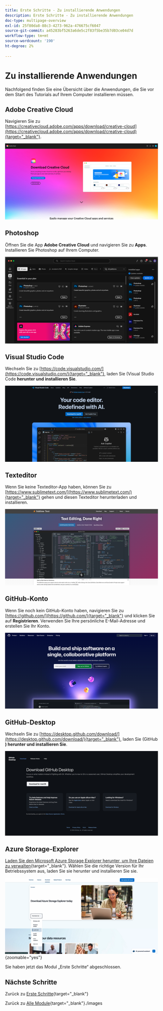 ```yaml
---
title: Erste Schritte - Zu installierende Anwendungen
description: Erste Schritte - Zu installierende Anwendungen
doc-type: multipage-overview
exl-id: 25f80da8-88c3-4273-962a-476675cf6047
source-git-commit: a45283bf5263a6de5c2f83f5be35b7d03ce04d7d
workflow-type: tm+mt
source-wordcount: '190'
ht-degree: 2%

---
```


# Zu installierende Anwendungen

Nachfolgend finden Sie eine Übersicht über die Anwendungen, die Sie vor dem Start des Tutorials auf Ihrem Computer installieren müssen.

## Adobe Creative Cloud

Navigieren Sie zu [https://creativecloud.adobe.com/apps/download/creative-cloud](https://creativecloud.adobe.com/apps/download/creative-cloud){target="_blank"}.

![Neue Adobe I/O-Integration](./images/cc.png)

## Photoshop

Öffnen Sie die App **Adobe Creative Cloud** und navigieren Sie zu **Apps**. Installieren Sie Photoshop auf Ihrem Computer.

![Neue Adobe I/O-Integration](./images/psd.png)

## Visual Studio Code

Wechseln Sie zu [https://code.visualstudio.com/](https://code.visualstudio.com/){target="_blank"}, laden Sie (Visual Studio Code **herunter und installieren Sie**.

![Block](./images/vsc1.png)

## Texteditor

Wenn Sie keine Texteditor-App haben, können Sie zu [https://www.sublimetext.com/](https://www.sublimetext.com/){target="_blank"} gehen und diesen Texteditor herunterladen und installieren.

![Block](./images/text1.png)

## GitHub-Konto

Wenn Sie noch kein GitHub-Konto haben, navigieren Sie zu [https://github.com/](https://github.com/){target="_blank"} und klicken Sie auf **Registrieren**. Verwenden Sie Ihre persönliche E-Mail-Adresse und erstellen Sie Ihr Konto.

![Block](./images/git.png)

## GitHub-Desktop

Wechseln Sie zu [https://desktop.github.com/download/](https://desktop.github.com/download/){target="_blank"}, laden Sie (GitHub **) herunter und installieren Sie**.

![Block](./images/block1.png)

## Azure Storage-Explorer

[Laden Sie den Microsoft Azure Storage Explorer herunter, um Ihre Dateien zu verwalten](https://azure.microsoft.com/en-us/products/storage/storage-explorer#Download-4){target="_blank"}. Wählen Sie die richtige Version für Ihr Betriebssystem aus, laden Sie sie herunter und installieren Sie sie.

![Azure-Speicher](./images/az10.png){zoomable="yes"}

Sie haben jetzt das Modul „Erste Schritte“ abgeschlossen.

## Nächste Schritte

Zurück zu [Erste Schritte](./getting-started.md){target="_blank"}

Zurück zu [Alle Module](./../../../overview.md){target="_blank"}./images
